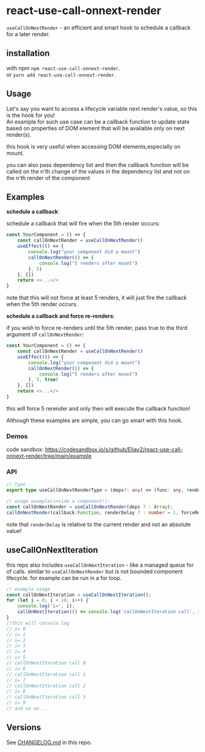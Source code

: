 # react-use-call-onnext-render

`useCallOnNextRender` - an efficient and smart hook to schedule a callback for a later render.

## installation

with npm `npm react-use-call-onnext-render`.  
or `yarn add react-use-call-onnext-render`.

## Usage

Let's say you want to access a lifecycle variable next render's value, so this is the hook for you!  
An example for such use case can be a callback function to update state based on properties of DOM element that will be
available only on next render(s).

this hook is very useful when accessing DOM elements,especially on mount.

you can also pass dependency list and then the callback function will be called on the n'th change of the values in the
dependency list and not on the n'th render of the component

## Examples

**schedule a callback**:

schedule a callback that will fire when the 5th render occurs:

```js
const YourComponent = () => {
    const callOnNextRender = useCallOnNextRender()
    useEffect(() => {
        console.log("your component did a mount")
        callOnNextRender(() => {
            console.log("5 renders after mount")
        }, 5)
    }, [])
    return <>...</>
}
```

note that this will not force at least 5 renders, it will just fire the callback when the 5th render occurs.

**schedule a callback and force re-renders**:

if you wish to force re-renders until the 5th render, pass true to the third argument of `callOnNextRender`:

```js
const YourComponent = () => {
    const callOnNextRender = useCallOnNextRender()
    useEffect(() => {
        console.log("your component did a mount")
        callOnNextRender(() => {
            console.log("5 renders after mount")
        }, 5, true)
    }, [])
    return <>...</>
}
```

this will force 5 rerender and only then will execute the callback function!

Although these examples are simple, you can go smart with this hook.

### Demos

code sandbox: <https://codesandbox.io/s/github/Eliav2/react-use-call-onnext-render/tree/main/example>

### API

[comment]: <> (//@formatter:off)
```typescript
// type
export type useCallOnNextRenderType = (deps?: any) => (func: any, renderDelay?: number, forceRender?: boolean) => void;

// usage example(inside a component!):
const callOnNextRender = useCallOnNextRender(deps ? : Array);
callOnNextRender(callback:Function, renderDelay ? : number = 1, forceRender ? : boolean = false);
```
[comment]: <> (//@formatter:on)

note that `renderDelay` is relative to the current render and not an absolute value!

## useCallOnNextIteration

this repo also includes `useCallOnNextIteration` - like a managed queue for of calls. similar to `useCallOnNextRender`
but is not bounded component lifecycle. for example can be run in a for loop.

```jsx
// example usage
const callOnNextIteration = useCallOnNextIteration();
for (let i = 0; i < 10; i++) {
    console.log('i=', i);
    callOnNextIteration(() => console.log('callOnNextIteration call', i), 5);
}
//this will console.log
// i= 0
// i= 1
// i= 2
// i= 3
// i= 4
// i= 5
// callOnNextIteration call 0
// i= 6
// callOnNextIteration call 1
// i= 7
// callOnNextIteration call 2
// i= 8
// callOnNextIteration call 3
// i= 9
// and so on...
```

## Versions

See [CHANGELOG.md](https://github.com/Eliav2/react-xarrows/blob/master/CHANGELOG.md) in this repo.
